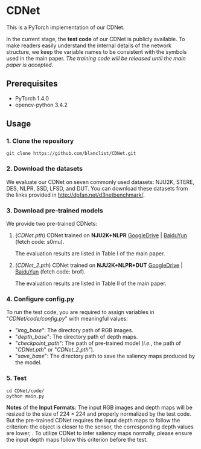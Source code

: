 # CDNet

This is a PyTorch implementation of our CDNet.

In the current stage, the **test code** of our CDNet is publicly available. To make readers easily understand the internal details of the network structure, we keep the variable names to be consistent with the symbols used in the main paper. *The training code will be released until the main paper is accepted*. 

## Prerequisites

- PyTorch 1.4.0
- opencv-python 3.4.2

## Usage

### 1. Clone the repository

```
git clone https://github.com/blanclist/CDNet.git
```

### 2. Download the datasets

We evaluate our CDNet on seven commonly used datasets: NJU2K, STERE, DES, NLPR, SSD, LFSD, and DUT. You can download these datasets from the links provided in http://dpfan.net/d3netbenchmark/.

### 3. Download pre-trained models

We provide two pre-trained CDNets:

1. (*CDNet.pth*) CDNet trained on **NJU2K+NLPR** [GoogleDrive](https://drive.google.com/file/d/15x2dnzAySxNa8xXd-L6mF3T0M_QCf9HR/view?usp=sharing) | [BaiduYun](https://pan.baidu.com/s/1AY-NSrXI0IQt2dUzA4BLZw) (fetch code: s0mu). 

   The evaluation results are listed in Table I of the main paper.

2. (*CDNet_2.pth*) CDNet trained on **NJU2K+NLPR+DUT** [GoogleDrive](https://drive.google.com/file/d/1MgTHjexvU-y_qNu7xoPUJbvhPnaKqSjt/view?usp=sharing) | [BaiduYun](https://pan.baidu.com/s/1PE7oOxjNbTrzAaKfTWsajg) (fetch code: brof). 

   The evaluation results are listed in Table II of the main paper.

### 4. Configure config.py

To run the test code, you are required to assign variables in "*CDNet/code/config.py*" with meaningful values:

- "*img_base*": The directory path of RGB images.
- "*depth_base*": The directory path of depth maps.
- "*checkpoint_path*": The path of pre-trained model (*i.e.*, the path of "*CDNet.pth*" or "*CDNet_2.pth*").
- "*save_base*": The directory path to save the saliency maps produced by the model.

### 5. Test

```
cd CDNet/code/
python main.py
```

**Notes** of the **Input Formats**: The input RGB images and depth maps will be resized to the size of $224\times 224$ and properly normalized by the test code. But the pre-trained CDNet requires the input depth maps to follow the criterion: the object is closer to the sensor, the corresponding depth values are lower, . To utilize CDNet to infer saliency maps normally, please ensure the input depth maps follow this criterion before the test.